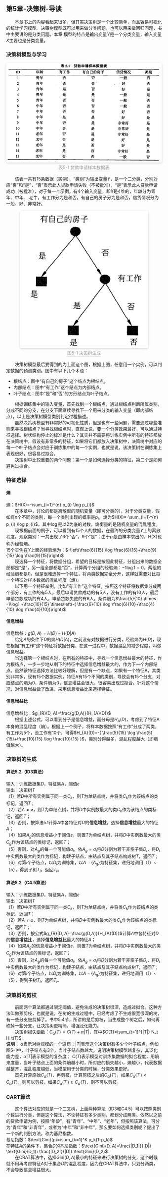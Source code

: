 ﻿## 第5章-决策树-导读
&emsp;&emsp;本章书上的内容看起来很多，但其实决策树是一个比较简单，而且容易可视化的统计学习模型。决策树模型既可以用来做分类问题，也可以用来做回归问题，书中主要讲的是分类问题。本章 模型的特点是输出变量$Y$是一个分类变量，输入变量$X$主要也是分类变量。  
### 决策树模型与学习
<center>
<img style="border-radius: 0.3125em;box-shadow: 0 2px 4px 0 rgba(34,36,38,.12),0 2px 10px 0 rgba(34,36,38,.08);" src="../../../PhaseFour/Note/image/5-2-SampleDataTable.png"><br><div style="color:orange; border-bottom: 1px solid #d9d9d9;display: inline-block;color: #999;padding: 2px;">表5-1  贷款申请样本数据表</div></center>  

&emsp;&emsp;该表一共有15条数据（实例），“类别”为输出变量$Y$，是一个二分类，分别对应“否”和“是”，“否”表示此人贷款申请失败（不被批准），“是”表示此人贷款申请成功（被批准），对于每一个示例，有4个输入变量，即$X$是4维的，年龄分为青年、中年、 老牛，有工作分为是和否，有自己的房子分为是和否，信贷情况分为一般、好、非常好。
<center>
<img style="border-radius: 0.3125em;box-shadow: 0 2px 4px 0 rgba(34,36,38,.12),0 2px 10px 0 rgba(34,36,38,.08);" src="../../../PhaseFour/Note/image/5-1-DecisionTreeGeneration.png"><br><div style="color:orange; border-bottom: 1px solid #d9d9d9;display: inline-block;color: #999;padding: 2px;">图5-1  决策树生成</div></center>  

&emsp;&emsp;决策树模型最后要得到的为上面这个图，根据上图，任意用一个实例，可以判定数据的预测类别。图中有以下几个术语：  
- 根结点：图中“有自己的房子”这个结点为根结点。
- 内部结点：图中“有工作”这个结点为内部结点。
- 叶子结点：图中“是”和“否”的方形结点为叶子结点。

&emsp;&emsp;根据训练集中的输入变量，首先找到一个根结点，通过根结点判断所属类别，分成不同的分支，在分支下面继续寻找下一个用来分类的输入变量（即内部结点），以上是决策树模型类别判定过程描述。  
&emsp;&emsp;虽然决策树模型有非常好的可视化性质，但是也有一些问题，需要通过哪些准则来寻找根结点？当寻找根结点时，直观上说，要一个分类效果最好，可以通过特征选择。树状结构停止的标准是什么？其实并不需要将训练实例中所有的特征都放在决策树中，假设有非常多的特征，如果将它们都放入决策树中，决策树中对应的每一个叶子结点会对应于训练集中的每一个实例，也就是说，该决策树在训练集上表现很好，很容易过拟合。  
&emsp;&emsp;决策树中比较重要的两个问题：第一个是如何选择分类的特征，第二个是如何避免过拟合。  

### 特征选择
#### 熵
熵：$H(X)=-\sum_{i=1}^{n} p_{i} \log p_{i}$  
&emsp;&emsp;在本章中，讨论的都是离散型的随机变量（即可分类的），对于分类变量，假如有$n$个不同的类别，每一个类别出现的概率是$p_i$，熵为$H(X)=-\sum_{i=1}^{n} p_{i} \log p_{i}$。其中$\log$是以2为底的对数，熵衡量的是随机变量的混乱程度。  
&emsp;&emsp;现根据前面的例子，可以看到有15个人的数据，在最终的分类变量$Y$上的离散程度。观察类别：一共出现了6个“否”，9个“是”；由于$p_i$是由样本求出的，H(X)也称为经验熵。  
15个实例在$Y$上面的经验熵为：$-\left(\frac{6}{15} \log \frac{6}{15}+\frac{9}{15} \log \frac{9}{15}\right)$  
&emsp;&emsp;现选择一个特征，将数据分组，希望的目标是按照此特征，分组出来的数据全部都是“是”，另一组全部都是“否”，计算两个分组的经验熵：$-1\log 1 =0$，两组的经验熵都是0。但是很难选择一个特征，将两类数据完全分开，这样就需要对比每一个特征对样本数据的混乱程度（熵）。  
&emsp;&emsp;以下用一个特征举例，比如“有工作”这个特征，按照这个特征将数据集分成两个部分，有工作的有5人，最后申请贷款成功的有5人，没有工作的有10人，最后申请贷款成功的有4人，申请贷款失败的有6人。条件熵为$\frac{5}{10} \times -1\log1 +\frac{10}{15} \times\left(-( \frac{6}{10} \log \frac{6}{10}+\frac{4}{10} \log \frac{4}{10})\right)$  

#### 信息增益
信息增益：$g(D, A)=H(D)-H(D|A)$  
&emsp;&emsp;给定$A$的条件下$D$的熵$H(D|A)$，之前没有对数据进行分类，经验熵为$H(D)$，现在根据“有工作”这个特征将数据分类，在这一过程中，数据混乱的减少程度，叫做信息增益。  
&emsp;&emsp;当选择第一个根结点时，在所有的特征中，寻找一个信息增益最大的特征，作为根结点，一步一步地从剩下的特征中选择信息增益最大的，作为下一个内部结点。虽然该特征选择方法比较好理解，但是有一个缺点，如果有一个特征A，其类别非常多，现有15个数据实例，特征A有15个不同的类别，导致会有15个分支，对应结点的熵为0，条件熵为0，信息增益会很大，很容易出现过拟合。针对这个情况，对信息增益做了改进，采用信息增益比来选择特征。

#### 信息增益比
信息增益比：$g_{R}(D, A)=\frac{g(D,A)}{H_{A}(D)}$  
&emsp;&emsp;根据上述公式，可以看到分子是信息增益，而分母是$H_A(D)$，考虑到了特征A本身的混乱程度（熵）。根据上一个例子，将样本数据按照“有工作”分成了两类，有工作为5个，没工作有10个，可得$H_{A}(D)=-( \frac{5}{15} \log \frac{5}{15}+\frac{10}{15} \log \frac{10}{15} )$，类别分得越多，混乱程度越大（即熵值越大）。

### 决策树的生成
#### 算法5.2（ID3算法）  
输入：训练数据集$D$，特征集$A$，阈值$\varepsilon$    
输出：决策树$T$  
（1）若$D$中所有实例属于同一类$C_k$，则$T$为单结点树，并将类$C_k$作为该结点的类标记，返回$T$；    
（2）若$A \neq \varnothing$，则$T$为单结点树，并将$D$中实例数最大的类$C_k$作为该结点的类标记，返回$T$；    
（3）否则，按算法5.1计算$A$中各特征对$D$的**信息增益**，选择**信息增益**最大的特征$A$；    
（4）如果$A_g$的信息增益小于阈值$\varepsilon$，则置$T$为单结点树，并将$D$中实例数最大的类$C_g$作为该结点的类标记，返回$T$；  
（5）否则，对$A_g$的每一个可能值$a_i$，依$A_g=a_i$将$D$分割为若干非空子集$D_i$，将$D_i$中实例数最大的类作为标记，构建子结点，由结点及其子结点构成树$T$，返回$T$；  
（6）对第$i$个子结点，以$D_i$为训练集，以$A-\{A_g\}$为特征集，递归地调用（1）~（5），得到子树$T_i$，返回$T_i$。  

#### 算法5.2（C4.5算法） 
输入：训练数据集$D$，特征集$A$，阈值$\varepsilon$    
输出：决策树$T$  
（1）若$D$中所有实例属于同一类$C_k$，则$T$为单结点树，并将类$C_k$作为该结点的类标记，返回$T$；    
（2）若$A \neq \varnothing$，则$T$为单结点树，并将$D$中实例数最大的类$C_k$作为该结点的类标记，返回$T$；    
（3）否则，按公式$g_{R}(D, A)=\frac{g(D,A)}{H_{A}(D)}$计算$A$中各特征对$D$的**信息增益比**，选择**信息增益比**最大的特征$A$；    
（4）如果$A_g$的信息增益小于阈值$\varepsilon$，则置$T$为单结点树，并将$D$中实例数最大的类$C_g$作为该结点的类标记，返回$T$；  
（5）否则，对$A_g$的每一个可能值$a_i$，依$A_g=a_i$将$D$分割为若干非空子集$D_i$，将$D_i$中实例数最大的类作为标记，构建子结点，由结点及其子结点构成树$T$，返回$T$；  
（6）对第$i$个子结点，以$D_i$为训练集，以$A-\{A_g\}$为特征集，递归地调用（1）~（5），得到子树$T_i$，返回$T_i$。  
 
### 决策树的剪枝
&emsp;&emsp;前面两个算法都通过限定阈值，避免生成的决策树很深，造成过拟合。这种方法叫做预剪枝，也就是说，在树的生成过程中，已经考虑了不生成很宽很深的树，有一些分支被剪掉了。书中5.4节，所讲的是后剪枝，当生成整个树之后，如何再砍掉一些分支，让决策树更精简，增强泛化能力。   
&emsp;&emsp;决策树损失函数：$C_{\alpha}(T)=C(T)+\alpha|T|$，其中$C(T)=\sum_{t=1}^{|T|} N_t H_t(T)$  
**说明：** $\alpha$表示对树规模的一个惩罚；$|T|$表示这个决策树有多少个叶子结点，例如图5-1中，叶子结点有3个，当叶子结点数越大，说明决策树模型越复杂，其泛化能力差，$\alpha|T|$表示模型的复杂度； $C(T)$表示模型对训练集数据的拟合程度，用熵来度量，当叶子结点上面的条件熵越小时，所对应的损失越小，熵越小，代表数据越整齐，混乱程度越低，当模型用于分类的时候，分类效果更好。  
&emsp;&emsp;首先计算原始$C_\alpha(T)$，再剪枝，计算剪枝之后的$C_\alpha(T')$，如果$C_\alpha(T') < C_\alpha(T)$，则可以剪枝，如果$C_\alpha(T') \geqslant C_\alpha(T)$，则不可以剪枝。  

### CART算法
&emsp;&emsp;这个算法对应的就是一个二叉树，上面两种算法（ID3和C4.5）可以按照类别个数进行分类，但是这个算法，不论特征有多少类别，都划分成两类。依然以之前的贷款申请为例，按照“年龄”，有“青年”、“中年”、“老年”，但按照该算法，可分为“青年”和“非青年”，或者为“中年”和“非中年”。那么要如何选择类别呢？提出了一个新的判别方法，称为基尼指数。  
基尼指数：$\text{Gini}(p)=\sum_{k=1}^K p_k(1-p_k)$  
在特征$A$的条件下，集合$D$的基尼指数：$\text{Gini}(D, A)=\frac{|D_1|}{|D|} \text{Gini}(D_1)+\frac{|D_2|}{|D|} \text{Gini}(D_2)$  
&emsp;&emsp;在CRAT算法中，选择$\text{Gini}(D,A)$最小的特征来进行决策树的分支，这个时候就不用再考虑特征$A$对于集合$D$的混乱程度，因为在CRAT算法中，只划分两类，不会导致信息增益很大。